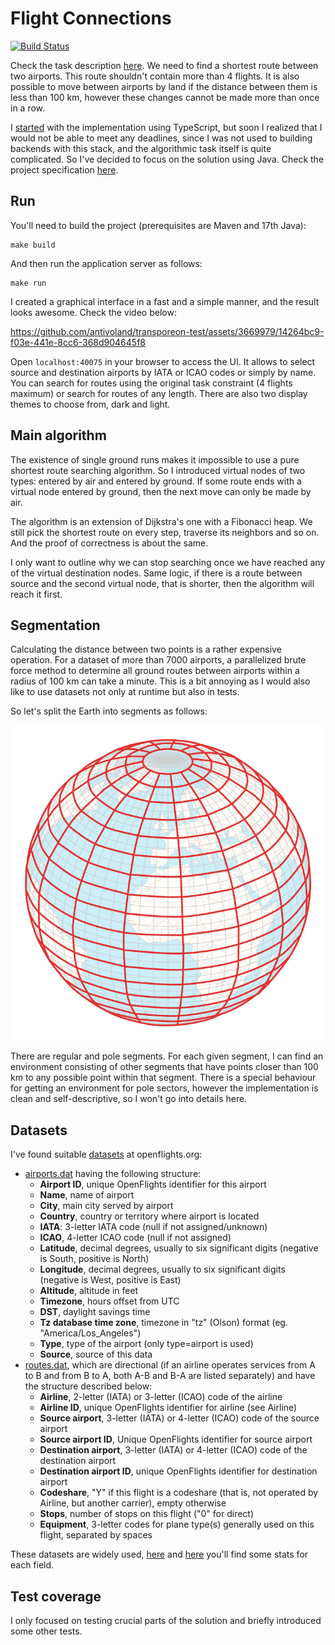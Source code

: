 # Flight Connections

[![Build Status](https://github.com/antivoland/transporeon-test/workflows/build/badge.svg)](https://github.com/antivoland/transporeon-test/actions/workflows/build.yml)

Check the task description [here](TASK.md). We need to find a shortest route between two airports. This route shouldn't contain more than 4 flights. It is also possible to move between airports by land if the distance between them is less than 100 km, however these changes cannot be made more than once in a row.

I [started](https://github.com/antivoland/transporeon-test/tree/typescript) with the implementation using TypeScript, but soon I realized that I would not be able to meet any deadlines, since I was not used to building backends with this stack, and the algorithmic task itself is quite complicated. So I've decided to focus on the solution using Java. Check the project specification [here](TECH.md).

## Run

You'll need to build the project (prerequisites are Maven and 17th Java):

```shell
make build
```

And then run the application server as follows:

```shell
make run
```

I created a graphical interface in a fast and a simple manner, and the result looks awesome. Check the video below:

https://github.com/antivoland/transporeon-test/assets/3669979/14264bc9-f03e-441e-8cc6-368d904645f8

Open `localhost:40075` in your browser to access the UI. It allows to select source and destination airports by IATA or ICAO codes or simply by name. You can search for routes using the original task constraint (4 flights maximum) or search for routes of any length. There are also two display themes to choose from, dark and light.

## Main algorithm

The existence of single ground runs makes it impossible to use a pure shortest route searching algorithm. So I introduced virtual nodes of two types: entered by air and entered by ground. If some route ends with a virtual node entered by ground, then the next move can only be made by air.

The algorithm is an extension of Dijkstra's one with a Fibonacci heap. We still pick the shortest route on every step, traverse its neighbors and so on. And the proof of correctness is about the same.

I only want to outline why we can stop searching once we have reached any of the virtual destination nodes. Same logic, if there is a route between source and the second virtual node, that is shorter, then the algorithm will reach it first.

## Segmentation

Calculating the distance between two points is a rather expensive operation. For a dataset of more than 7000 airports, a parallelized brute force method to determine all ground routes between airports within a radius of 100 km can take a minute. This is a bit annoying as I would also like to use datasets not only at runtime but also in tests.

So let's split the Earth into segments as follows:

![Sectors](sectors.png)

There are regular and pole segments. For each given segment, I can find an environment consisting of other segments that have points closer than 100 km to any possible point within that segment. There is a special behaviour for getting an environment for pole sectors, however the implementation is clean and self-descriptive, so I won't go into details here.

## Datasets

I've found suitable [datasets](https://openflights.org/data.html) at openflights.org:
* [airports.dat](src/main/resources/data/airports.dat) having the following structure:
  * **Airport ID**, unique OpenFlights identifier for this airport
  * **Name**, name of airport
  * **City**, main city served by airport
  * **Country**, country or territory where airport is located
  * **IATA**: 3-letter IATA code (null if not assigned/unknown)
  * **ICAO**, 4-letter ICAO code (null if not assigned)
  * **Latitude**, decimal degrees, usually to six significant digits (negative is South, positive is North)
  * **Longitude**, decimal degrees, usually to six significant digits (negative is West, positive is East)
  * **Altitude**, altitude in feet
  * **Timezone**, hours offset from UTC
  * **DST**, daylight savings time
  * **Tz database time zone**, timezone in "tz" (Olson) format (eg. "America/Los_Angeles")
  * **Type**, type of the airport (only type=airport is used)
  * **Source**,	source of this data
* [routes.dat](src/main/resources/data/routes.dat), which are directional (if an airline operates services from A to B and from B to A, both A-B and B-A are listed separately) and have the structure described below:
  * **Airline**, 2-letter (IATA) or 3-letter (ICAO) code of the airline
  * **Airline ID**, unique OpenFlights identifier for airline (see Airline)
  * **Source airport**, 3-letter (IATA) or 4-letter (ICAO) code of the source airport
  * **Source airport ID**, Unique OpenFlights identifier for source airport
  * **Destination airport**, 3-letter (IATA) or 4-letter (ICAO) code of the destination airport
  * **Destination airport ID**, unique OpenFlights identifier for destination airport
  * **Codeshare**, "Y" if this flight is a codeshare (that is, not operated by Airline, but another carrier), empty otherwise
  * **Stops**, number of stops on this flight ("0" for direct)
  * **Equipment**, 3-letter codes for plane type(s) generally used on this flight, separated by spaces

These datasets are widely used, [here](https://www.kaggle.com/datasets/elmoallistair/airlines-airport-and-routes?select=airports.csv) and [here](https://www.kaggle.com/datasets/elmoallistair/airlines-airport-and-routes?select=routes.csv) you'll find some stats for each field.

## Test coverage

I only focused on testing crucial parts of the solution and briefly introduced some other tests.
